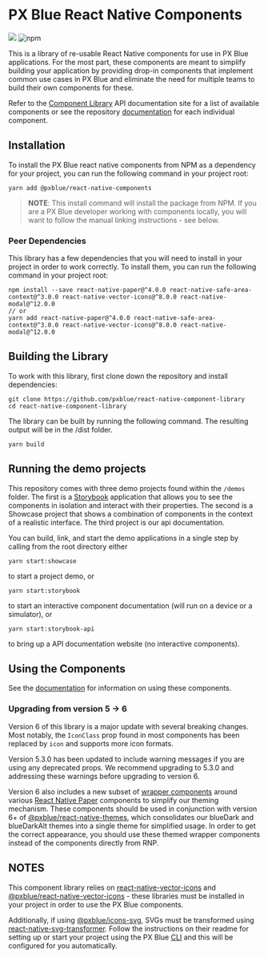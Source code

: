 # PX Blue React Native Components

[![](https://img.shields.io/circleci/project/github/pxblue/react-native-component-library/master.svg?style=flat)](https://circleci.com/gh/pxblue/react-native-component-library/tree/master)
![npm](https://img.shields.io/npm/v/@pxblue/react-native-components?label=%40pxblue%2Freact-native-components)

This is a library of re-usable React Native components for use in PX Blue applications. For the most part, these components are meant to simplify building your application by providing drop-in components that implement common use cases in PX Blue and eliminate the need for multiple teams to build their own components for these.

Refer to the [Component Library](https://pxblue-components.github.io/react-native/?path=/story/intro-welcome--to-pxblue) API documentation site for a list of available components or see the repository [documentation](https://github.com/pxblue/react-native-component-library/tree/dev/docs) for each individual component.

## Installation

To install the PX Blue react native components from NPM as a dependency for your project, you can run the following command in your project root:

```
yarn add @pxblue/react-native-components
```

> **NOTE**: This install command will install the package from NPM. If you are a PX Blue developer working with components locally, you will want to follow the manual linking instructions - see below.

### Peer Dependencies
This library has a few dependencies that you will need to install in your project in order to work correctly. To install them, you can run the following command in your project root:

```shell
npm install --save react-native-paper@^4.0.0 react-native-safe-area-context@^3.0.0 react-native-vector-icons@^8.0.0 react-native-modal@^12.0.0
// or 
yarn add react-native-paper@^4.0.0 react-native-safe-area-context@^3.0.0 react-native-vector-icons@^8.0.0 react-native-modal@^12.0.0
```

## Building the Library

To work with this library, first clone down the repository and install dependencies:

```
git clone https://github.com/pxblue/react-native-component-library
cd react-native-component-library
```

The library can be built by running the following command. The resulting output will be in the /dist folder.

```
yarn build
```

## Running the demo projects

This repository comes with three demo projects found within the `/demos` folder.
The first is a [Storybook](https://storybook.js.org/) application that allows you to see the components in isolation and interact with their properties. The second is a Showcase project that shows a combination of components in the context of a realistic interface. The third project is our api documentation.

You can build, link, and start the demo applications in a single step by calling from the root directory either

```
yarn start:showcase
```

to start a project demo, or

```
yarn start:storybook
```

to start an interactive component documentation (will run on a device or a simulator), or

```
yarn start:storybook-api
```

to bring up a API documentation website (no interactive components).

## Using the Components

See the [documentation](https://github.com/pxblue/react-native-component-library/tree/dev/docs) for information on using these components.

### Upgrading from version 5 -> 6

Version 6 of this library is a major update with several breaking changes. Most notably, the `IconClass` prop found in most components has been replaced by `icon` and supports more icon formats.

Version 5.3.0 has been updated to include warning messages if you are using any deprecated props. We recommend upgrading to 5.3.0 and addressing these warnings before upgrading to version 6.

Version 6 also includes a new subset of [wrapper components](./components/src/themed) around various [React Native Paper](https://callstack.github.io/react-native-paper/index.html) components to simplify our theming mechanism. These components should be used in conjunction with version 6+ of [@pxblue/react-native-themes](https://www.npmjs.com/package/@pxblue/react-native-themes), which consolidates our blueDark and blueDarkAlt themes into a single theme for simplified usage. In order to get the correct appearance, you should use these themed wrapper components instead of the components directly from RNP.

## NOTES

This component library relies on [react-native-vector-icons](https://github.com/oblador/react-native-vector-icons) and [@pxblue/react-native-vector-icons](https://github.com/pxblue/icons/tree/master/rn-vector) - these libraries must be installed in your project in order to use the PX Blue components.

Additionally, if using [@pxblue/icons-svg](https://github.com/pxblue/icons), SVGs must be transformed using [react-native-svg-transformer](https://github.com/kristerkari/react-native-svg-transformer). Follow the instructions on their readme for setting up or start your project using the PX Blue [CLI](https://www.npmjs.com/package/@pxblue/cli) and this will be configured for you automatically.
